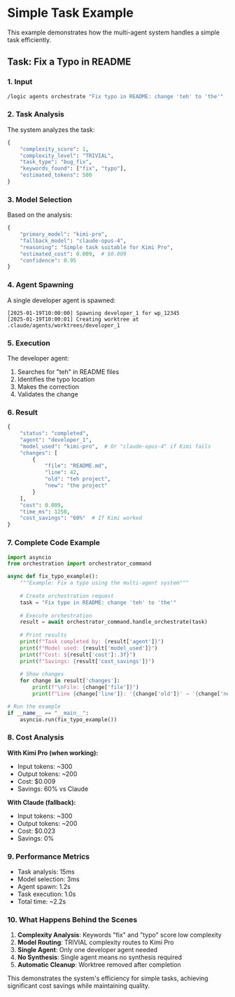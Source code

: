 # Simple Task Example

This example demonstrates how the multi-agent system handles a simple task efficiently.

## Task: Fix a Typo in README

### 1. Input
```bash
/logic agents orchestrate "Fix typo in README: change 'teh' to 'the'"
```

### 2. Task Analysis
The system analyzes the task:
```python
{
    "complexity_score": 1,
    "complexity_level": "TRIVIAL",
    "task_type": "bug_fix",
    "keywords_found": ["fix", "typo"],
    "estimated_tokens": 500
}
```

### 3. Model Selection
Based on the analysis:
```python
{
    "primary_model": "kimi-pro",
    "fallback_model": "claude-opus-4",
    "reasoning": "Simple task suitable for Kimi Pro",
    "estimated_cost": 0.009,  # $0.009
    "confidence": 0.95
}
```

### 4. Agent Spawning
A single developer agent is spawned:
```
[2025-01-19T10:00:00] Spawning developer_1 for wp_12345
[2025-01-19T10:00:01] Creating worktree at .claude/agents/worktrees/developer_1
```

### 5. Execution
The developer agent:
1. Searches for "teh" in README files
2. Identifies the typo location
3. Makes the correction
4. Validates the change

### 6. Result
```python
{
    "status": "completed",
    "agent": "developer_1",
    "model_used": "kimi-pro",  # Or "claude-opus-4" if Kimi fails
    "changes": [
        {
            "file": "README.md",
            "line": 42,
            "old": "teh project",
            "new": "the project"
        }
    ],
    "cost": 0.009,
    "time_ms": 1250,
    "cost_savings": "60%"  # If Kimi worked
}
```

### 7. Complete Code Example

```python
import asyncio
from orchestration import orchestrator_command

async def fix_typo_example():
    """Example: Fix a typo using the multi-agent system"""
    
    # Create orchestration request
    task = "Fix typo in README: change 'teh' to 'the'"
    
    # Execute orchestration
    result = await orchestrator_command.handle_orchestrate(task)
    
    # Print results
    print(f"Task completed by: {result['agent']}")
    print(f"Model used: {result['model_used']}")
    print(f"Cost: ${result['cost']:.3f}")
    print(f"Savings: {result['cost_savings']}")
    
    # Show changes
    for change in result['changes']:
        print(f"\nFile: {change['file']}")
        print(f"Line {change['line']}: '{change['old']}' → '{change['new']}'")

# Run the example
if __name__ == "__main__":
    asyncio.run(fix_typo_example())
```

### 8. Cost Analysis

**With Kimi Pro (when working):**
- Input tokens: ~300
- Output tokens: ~200
- Cost: $0.009
- Savings: 60% vs Claude

**With Claude (fallback):**
- Input tokens: ~300
- Output tokens: ~200
- Cost: $0.023
- Savings: 0%

### 9. Performance Metrics

- Task analysis: 15ms
- Model selection: 3ms
- Agent spawn: 1.2s
- Task execution: 1.0s
- Total time: ~2.2s

### 10. What Happens Behind the Scenes

1. **Complexity Analysis**: Keywords "fix" and "typo" score low complexity
2. **Model Routing**: TRIVIAL complexity routes to Kimi Pro
3. **Single Agent**: Only one developer agent needed
4. **No Synthesis**: Single agent means no synthesis required
5. **Automatic Cleanup**: Worktree removed after completion

This demonstrates the system's efficiency for simple tasks, achieving significant cost savings while maintaining quality.